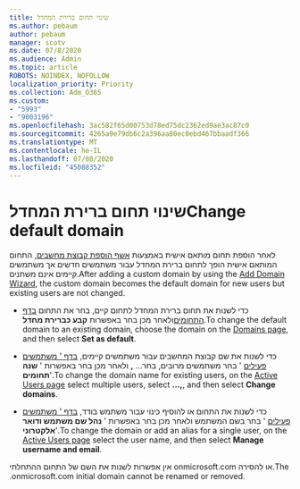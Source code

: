 ```yaml
---
title: שינוי תחום ברירת המחדל
ms.author: pebaum
author: pebaum
manager: scotv
ms.date: 07/8/2020
ms.audience: Admin
ms.topic: article
ROBOTS: NOINDEX, NOFOLLOW
localization_priority: Priority
ms.collection: Adm_O365
ms.custom:
- "5993"
- "9003196"
ms.openlocfilehash: 3ac582f65d00753d78ed75dc2362ed9ae3ac87c0
ms.sourcegitcommit: 4265a9e79db6c2a396aa80ec0ebd467bbaadf366
ms.translationtype: MT
ms.contentlocale: he-IL
ms.lasthandoff: 07/08/2020
ms.locfileid: "45088352"
---
```

# <a name="change-default-domain"></a><span data-ttu-id="11b82-102">שינוי תחום ברירת המחדל</span><span class="sxs-lookup"><span data-stu-id="11b82-102">Change default domain</span></span>

<span data-ttu-id="11b82-103">לאחר הוספת תחום מותאם אישית באמצעות [אשף הוספת קבוצת מחשבים](https://portal.office.com/adminportal/home#/Domains/Wizard), התחום המותאם אישית הופך לתחום ברירת המחדל עבור משתמשים חדשים אך משתמשים קיימים אינם משתנים.</span><span class="sxs-lookup"><span data-stu-id="11b82-103">After adding a custom domain by using the [Add Domain Wizard](https://portal.office.com/adminportal/home#/Domains/Wizard), the custom domain becomes the default domain for new users but existing users are not changed.</span></span>

- <span data-ttu-id="11b82-104">כדי לשנות את תחום ברירת המחדל לתחום קיים, בחר את התחום [בדף התחומים](https://admin.microsoft.com/Adminportal/Home#/Domains)ולאחר מכן בחר באפשרות **קבע כברירת מחדל**.</span><span class="sxs-lookup"><span data-stu-id="11b82-104">To change the default domain to an existing domain, choose the domain on the [Domains page](https://admin.microsoft.com/Adminportal/Home#/Domains), and then select **Set as default**.</span></span>

- <span data-ttu-id="11b82-105">כדי לשנות את שם קבוצת המחשבים עבור משתמשים קיימים, [בדף ' משתמשים פעילים](https://admin.microsoft.com/Adminportal/Home#/users) ' בחר משתמשים מרובים, בחר... **,** ולאחר מכן בחר באפשרות ' **שנה תחומים**'.</span><span class="sxs-lookup"><span data-stu-id="11b82-105">To change the domain name for existing users, on the  [Active Users page](https://admin.microsoft.com/Adminportal/Home#/users) select multiple users, select  **...,**, and then select  **Change domains**.</span></span>

- <span data-ttu-id="11b82-106">כדי לשנות את התחום או להוסיף כינוי עבור משתמש בודד, [בדף ' משתמשים פעילים](https://admin.microsoft.com/Adminportal/Home#/users) ' בחר בשם המשתמש ולאחר מכן בחר באפשרות ' **נהל שם משתמש ודואר אלקטרוני**'.</span><span class="sxs-lookup"><span data-stu-id="11b82-106">To change the domain or add an alias for a single user, on the [Active Users page](https://admin.microsoft.com/Adminportal/Home#/users) select the user name, and then select  **Manage username and email**.</span></span>

<span data-ttu-id="11b82-107">אין אפשרות לשנות את השם של התחום ההתחלתי onmicrosoft.com או להסירה.</span><span class="sxs-lookup"><span data-stu-id="11b82-107">The .onmicrosoft.com initial domain cannot be renamed or removed.</span></span>